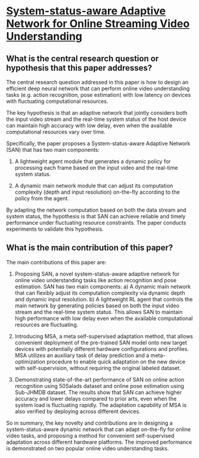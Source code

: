 # [System-status-aware Adaptive Network for Online Streaming Video   Understanding](https://arxiv.org/abs/2303.15742)

## What is the central research question or hypothesis that this paper addresses?

 The central research question addressed in this paper is how to design an efficient deep neural network that can perform online video understanding tasks (e.g. action recognition, pose estimation) with low latency on devices with fluctuating computational resources. 

The key hypothesis is that an adaptive network that jointly considers both the input video stream and the real-time system status of the host device can maintain high accuracy with low delay, even when the available computational resources vary over time.

Specifically, the paper proposes a System-status-aware Adaptive Network (SAN) that has two main components:

1) A lightweight agent module that generates a dynamic policy for processing each frame based on the input video and the real-time system status. 

2) A dynamic main network module that can adjust its computation complexity (depth and input resolution) on-the-fly according to the policy from the agent.

By adapting the network computation based on both the data stream and system status, the hypothesis is that SAN can achieve reliable and timely performance under fluctuating resource constraints. The paper conducts experiments to validate this hypothesis.


## What is the main contribution of this paper?

 The main contributions of this paper are:

1. Proposing SAN, a novel system-status-aware adaptive network for online video understanding tasks like action recognition and pose estimation. SAN has two main components: a) A dynamic main network that can flexibly adjust its computation complexity via dynamic depth and dynamic input resolution. b) A lightweight RL agent that controls the main network by generating policies based on both the input video stream and the real-time system status. This allows SAN to maintain high performance with low delay even when the available computational resources are fluctuating.  

2. Introducing MSA, a meta self-supervised adaptation method, that allows convenient deployment of the pre-trained SAN model onto new target devices with potentially different hardware configurations and profiles. MSA utilizes an auxiliary task of delay prediction and a meta-optimization procedure to enable quick adaptation on the new device with self-supervision, without requiring the original labeled dataset.

3. Demonstrating state-of-the-art performance of SAN on online action recognition using 50Salads dataset and online pose estimation using Sub-JHMDB dataset. The results show that SAN can achieve higher accuracy and lower delays compared to prior arts, even when the system load is fluctuating rapidly. The adaptation capability of MSA is also verified by deploying across different devices.

So in summary, the key novelty and contributions are in designing a system-status-aware dynamic network that can adapt on-the-fly for online video tasks, and proposing a method for convenient self-supervised adaptation across different hardware platforms. The improved performance is demonstrated on two popular online video understanding tasks.

